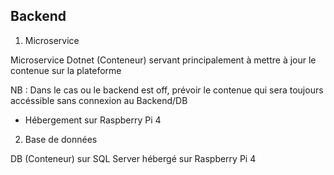## Backend

1. Microservice

Microservice Dotnet (Conteneur) servant principalement à mettre à jour le contenue sur la plateforme

NB : Dans le cas ou le backend est off, prévoir le contenue qui sera toujours accéssible sans connexion au Backend/DB

- Hébergement sur Raspberry Pi 4 

2. Base de données

DB (Conteneur) sur SQL Server hébergé sur Raspberry Pi 4